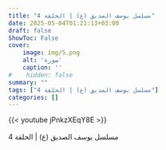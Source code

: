 ```yaml
---
title: "مسلسل يوسف الصديق (ع) | الحلقة 4"
date: 2025-05-04T01:21:13+03:00
draft: false
ShowToc: False
cover:
    image: img/5.png
    alt: 'صورة'
    caption: ''
#    hidden: false
summary: ""
tags: ["مسلسل يوسف الصديق (ع) | الحلقة 4"]
categories: []
---
```


{{< youtube jPnkzXEqY8E >}}  
 <br>
مسلسل يوسف الصديق (ع) | الحلقة 4